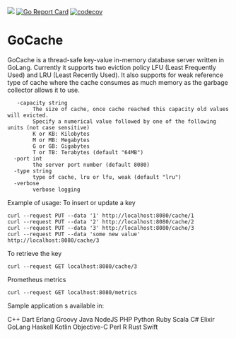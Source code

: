 ![](https://github.com/arazmj/GoCache/workflows/Go/badge.svg)
[![Go Report Card](https://goreportcard.com/badge/github.com/arazmj/GoCache)](https://goreportcard.com/report/github.com/arazmj/GoCache)
[![codecov](https://codecov.io/gh/arazmj/gocache/branch/master/graph/badge.svg)](https://codecov.io/gh/arazmj/gocache)

# GoCache

GoCache is a thread-safe key-value in-memory database server written in GoLang.
Currently it supports two eviction policy LFU (Least Frequently Used) and LRU (Least Recently Used). 
It also supports for weak reference type of cache where the cache consumes as much memory as the garbage collector allows it to use.
```
   -capacity string
        The size of cache, once cache reached this capacity old values will evicted.
        Specify a numerical value followed by one of the following units (not case sensitive)
        K or KB: Kilobytes
        M or MB: Megabytes
        G or GB: Gigabytes
        T or TB: Terabytes (default "64MB")
  -port int
        the server port number (default 8080)
  -type string
        type of cache, lru or lfu, weak (default "lru")
  -verbose
        verbose logging
```

Example of usage:
To insert or update a key 
```
curl --request PUT --data '1' http://localhost:8080/cache/1
curl --request PUT --data '2' http://localhost:8080/cache/2
curl --request PUT --data '3' http://localhost:8080/cache/3
curl --request PUT --data 'some new value' http://localhost:8080/cache/3
```

To retrieve the key
```
curl --request GET localhost:8080/cache/3
```

Prometheus metrics
```
curl --request GET localhost:8080/metrics
```

Sample application s available in:

C++             Dart            Erlang          Groovy          Java            NodeJS          PHP             Python          Ruby            Scala
C#          Elixir          GoLang          Haskell         Kotlin          Objective-C     Perl            R               Rust            Swift